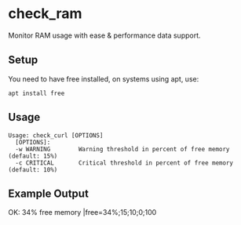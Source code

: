 # check_ram
Monitor RAM usage with ease & performance data support.

## Setup
You need to have free installed, on systems using apt, use:
```
apt install free
```

## Usage
```
Usage: check_curl [OPTIONS]
  [OPTIONS]:
  -w WARNING        Warning threshold in percent of free memory (default: 15%)
  -c CRITICAL       Critical threshold in percent of free memory (default: 10%)
```

## Example Output
OK: 34% free memory |free=34%;15;10;0;100
